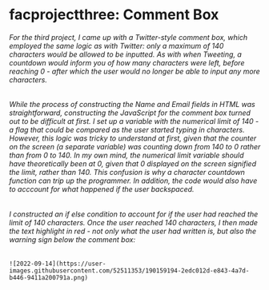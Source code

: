 # facprojectthree: Comment Box
###### For the third project, I came up with a Twitter-style comment box, which employed the same logic as with Twitter: only a maximum of 140 characters would be allowed to be inputted. As with when Tweeting, a countdown would inform you of how many characters were left, before reaching 0 - after which the user would no longer be able to input any more characters. 
###### While the process of constructing the Name and Email fields in HTML was straightforward, constructing the JavaScript for the comment box turned out to be difficult at first. I set up a variable with the numerical limit of 140 - a flag that could be compared as the user started typing in characters. However, this logic was tricky to understand at first, given that the counter on the screen (a separate variable) was counting down from 140 to 0 rather than from 0 to 140. In my own mind, the numerical limit variable should have theoretically been at 0, given that 0 displayed on the screen signified the limit, rather than 140. This confusion is why a character countdown function can trip up the programmer. In addition, the code would also have to acccount for what happened if the user backspaced. 
###### I constructed an if else condition to account for if the user had reached the limit of 140 characters. Once the user reached 140 characters, I then made the text highlight in red - not only what the user had written is, but also the warning sign below the comment box:




    ![2022-09-14](https://user-images.githubusercontent.com/52511353/190159194-2edc012d-e843-4a7d-b446-9411a200791a.png)

              
    

        
          
